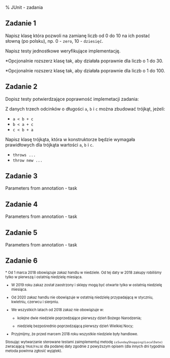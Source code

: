 % JUnit - zadania


## Zadanie 1

Napisz klasę która pozwoli na zamianę liczb od 0 do 10 na ich postać słowną (po polsku), np. 0 - `zero`, 10 - `dziesięć`.

Napisz testy jednostkowe weryfikujące implementację.

*Opcjonalnie rozszerz klasę tak, aby działała poprawnie dla liczb o 1 do 30. 

*Opcjonalnie rozszerz klasę tak, aby działała poprawnie dla liczb o 1 do 100. 


## Zadanie 2

Dopisz testy potwierdzające poprawność implemetacji zadania:

Z danych trzech odcinków o długości `a`, `b` i `c` można zbudować trójkąt, jeżeli:

* `a < b + c`
* `b < a + c`
* `c < b + a` 

Napisz klasę trójkąta, która w konstruktorze będzie wymagała 
prawidłowych dla trójkąta wartości `a`, `b` i `c`.

<div class="clicker" tabindex="1"></div>
<div class="hiddendiv">

* `throws ...`
* `throw new ...`
</div>  

## Zadanie 3

Parameters from annotation - task

## Zadanie 4

Parameters from annotation - task

## Zadanie 5

Parameters from annotation - task



## Zadanie 6

<div style="font-size: 80%">
* Od 1 marca 2018 obowiązuje zakaz handlu w niedziele. Od tej daty w 2018 zakupy robiliśmy tylko w pierwszą i ostatnią niedzielę miesiąca. 

* W 2019 roku zakaz został zaostrzony i sklepy mogą być otwarte tylko w ostatnią niedzielę miesiąca.

* Od 2020 zakaz handlu nie obowiązuje w ostatnią niedzielę przypadającą w styczniu,
 kwietniu, czerwcu i sierpniu.

* We wszystkich latach od 2018 zakaz nie obowiązuje w:

  * kolejne dwie niedziele poprzedzające pierwszy dzień Bożego Narodzenia;

  * niedzielę bezpośrednio poprzedzającą pierwszy dzień Wielkiej Nocy;

* Przyjmijmy, że przed marcem 2018 roku wszystkie niedziele były handlowe.

Stosując wytwarzanie sterowane testami zaimplementuj metodę `isSundayShopping(LocalDate)` zwracającą `TRUE`/`FALSE` dla podanej daty zgodnie 
z powyższym opisem (dla innych dni tygodnia metoda powinna zgłosić wyjątek).
</div>
<style>
.slides {
  width: 90% !important;
}</style>